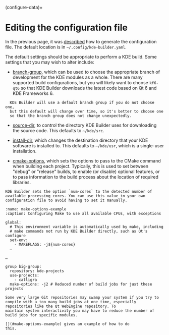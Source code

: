 (configure-data)=
# Editing the configuration file

In the previous page, it was [described](#generate-rcfile) how to generate the configuration file.
The default location is in `~/.config/kde-builder.yaml`.

The default settings should be appropriate to perform a KDE build. Some
settings that you may wish to alter include:

- [branch-group](#conf-branch-group), which can be used to choose the
  appropriate branch of development for the KDE modules as a whole.
  There are many supported build configurations, but you will likely want
  to choose `kf6-qt6` so that KDE Builder downloads the latest code
  based on Qt 6 and KDE Frameworks 6.

```{tip}
  KDE Builder will use a default branch group if you do not choose one,
  but this default will change over time, so it's better to choose one
  so that the branch group does not change unexpectedly.
```

- [source-dir](#conf-source-dir), to control the directory KDE Builder
  uses for downloading the source code. This defaults to `~/kde/src`.

- [install-dir](#conf-install-dir), which changes the destination
  directory that your KDE software is installed to. This defaults to
  `~/kde/usr`, which is a single-user installation.

- [cmake-options](#conf-cmake-options), which sets the options to pass
  to the CMake command when building each project. Typically, this is used
  to set between "debug" or "release" builds, to enable (or disable)
  optional features, or to pass information to the build process about
  the location of required libraries.

```{tip}
KDE Builder sets the option `num-cores` to the detected number of
available processing cores. You can use this value in your own
configuration file to avoid having to set it manually.
```

```{code-block} yaml
:name: make-options-example
:caption: Configuring Make to use all available CPUs, with exceptions

global:
  # This environment variable is automatically used by make, including
  # make commands not run by KDE Builder directly, such as Qt's configure
  set-env:
    - MAKEFLAGS: -j${num-cores}
  …

…

group big-group:
  repository: kde-projects
  use-projects:
    - calligra
  make-options: -j2 # Reduced number of build jobs for just these projects
```

```{note}
Some very large Git repositories may swamp your system if you try to
compile with a too many build jobs at one time, especially
repositories like the Qt WebEngine repository. To
maintain system interactivity you may have to reduce the number of
build jobs for specific modules.

[](#make-options-example) gives an example of how to do
this.
```
